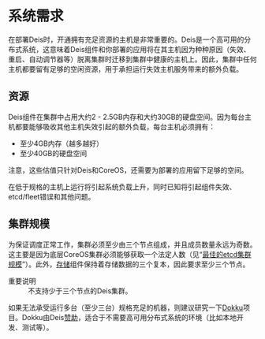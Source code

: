 系统需求
========

在部署Deis时，开通拥有充足资源的主机是非常重要的。Deis是一个高可用的分布式系统，这意味着Deis组件和你部署的应用将在其主机因为种种原因（失效、重启、自动调节器等）脱离集群时迁移到集群中健康的主机上。因此，集群中任何主机都要留有足够的空闲资源，用于承担运行失效主机服务带来的额外负载。

资源
--------

Deis组件在集群中占用大约2 - 2.5GB内存和大约30GB的硬盘空间。因为每台主机都要能够吸收其他主机失效引起的额外负载，每台主机必须拥有：

* 至少4GB内存（越多越好）
* 至少40GB的硬盘空间

注意，这些估值只针对Deis和CoreOS，还需要为部署的应用留下足够的空间。

在低于规格的主机上运行将引起系统负载上升，同时已知将引起组件失效、etcd/fleet错误和其他问题。

集群规模
--------

为保证调度正常工作，集群必须至少由三个节点组成，并且成员数量永远为奇数。这主要是因为底层CoreOS集群必须能够获取一个法定人数（见“[最佳的etcd集群规模](https://github.com/coreos/etcd/blob/master/Documentation/optimal-cluster-size.md)”）。此外，[存储](http://docs.deis.io/en/latest/understanding_deis/components/#store)组件保持着存储数据的三个复本，因此要求至少三个节点。

<dl>
<dt>重要说明</dt>
<dd>不支持少于三个节点的Deis集群。</dd>
</dl>

如果无法承受运行多台（至少三台）规格充足的机器，则建议研究一下[Dokku](https://github.com/progrium/dokku)项目。Dokku由Deis[赞助](http://deis.io/deis-sponsors-dokku/)，适合于不需要高可用分布式系统的环境（比如本地开发、测试等）。
